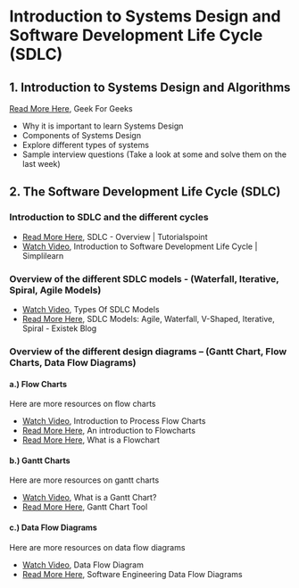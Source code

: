 # Introduction to Systems Design and Software Development Life Cycle (SDLC)

## 1. Introduction to Systems Design and Algorithms
[Read More Here](https://www.geeksforgeeks.org/what-is-system-design-learn-system-design/), Geek For Geeks
- Why it is important to learn Systems Design
- Components of Systems Design
- Explore different types of systems
- Sample interview questions (Take a look at some and solve them on the last week)


## 2. The Software Development Life Cycle (SDLC)
### Introduction to SDLC and the different cycles
- [Read More Here](https://www.tutorialspoint.com/sdlc/sdlc_overview.htm), SDLC - Overview | Tutorialspoint
- [Watch Video](https://www.youtube.com/watch?v=5b36UTNRmtI), Introduction to Software Development Life Cycle | Simplilearn 
 
### Overview of the different SDLC models - (Waterfall, Iterative, Spiral, Agile Models)
- [Watch Video](https://www.youtube.com/watch?v=bLrbX4ZCQeY), Types Of SDLC Models
- [Read More Here](https://existek.com/blog/sdlc-models/), SDLC Models: Agile, Waterfall, V-Shaped, Iterative, Spiral - Existek Blog 
 
### Overview of the different design diagrams – (Gantt Chart, Flow Charts, Data Flow Diagrams)
#### a.) Flow Charts
Here are more resources on flow charts
-	[Watch Video](https://www.youtube.com/watch?v=wLkvvqypq1E), Introduction to Process Flow Charts 
- [Read More Here](https://www.geeksforgeeks.org/an-introduction-to-flowcharts/), An introduction to Flowcharts 
-	[Read More Here](https://www.lucidchart.com/pages/what-is-a-flowchart-tutorial), What is a Flowchart 

#### b.) Gantt Charts
Here are more resources on gantt charts
- [Watch Video](https://www.youtube.com/watch?v=4DSV-_2pqmI), What is a Gantt Chart?
- [Read More Here](https://www.tutorialspoint.com/management_concepts/gantt_chart_tool.htm), Gantt Chart Tool 

#### c.) Data Flow Diagrams
Here are more resources on data flow diagrams
- [Watch Video](https://www.youtube.com/watch?v=ab1DZ6o7QBs), Data Flow Diagram 
- [Read More Here](https://www.javatpoint.com/software-engineering-data-flow-diagrams), Software Engineering Data Flow Diagrams 
